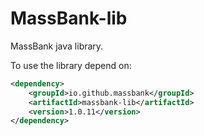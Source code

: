 # MassBank-lib
MassBank java library.

To use the library depend on:
```xml
<dependency>
    <groupId>io.github.massbank</groupId>
    <artifactId>massbank-lib</artifactId>
    <version>1.0.11</version>
</dependency>
```
